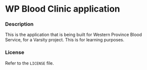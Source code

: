 # WP Blood Clinic application

### Description

This is the application that is being built for Western Province Blood Service, for a Varsity project. This is for learning purposes.

### License

Refer to the `LICENSE` file.